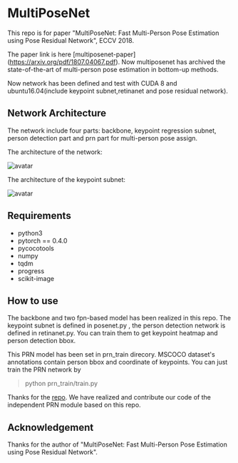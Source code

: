 ﻿# MultiPoseNet

This repo is for paper "MultiPoseNet: Fast Multi-Person Pose
Estimation using Pose Residual Network", ECCV 2018.

The paper link is here [multiposenet-paper] (https://arxiv.org/pdf/1807.04067.pdf). Now multiposenet has  archived the state-of-the-art of multi-person pose estimation in bottom-up methods.

Now network has been defined and test with CUDA 8 and ubuntu16.04(include keypoint subnet,retinanet and pose residual network).


## Network Architecture

The network include four parts: backbone, keypoint regression subnet, person detection part and prn part for multi-person pose assign.

The architecture of the network:

![avatar](http://wx1.sinaimg.cn/mw690/005uXRWzly1fua75w1y62j30ul08vwk2.jpg)

The architecture of the keypoint subnet:

![avatar](http://wx4.sinaimg.cn/mw690/005uXRWzly1fua75sh9xaj30ub072755.jpg)

## Requirements

- python3
- pytorch == 0.4.0
- pycocotools
- numpy
- tqdm
- progress
- scikit-image

## How to use 
The backbone and two fpn-based model has been realized in this repo. The keypoint subnet is defined in posenet.py , the person detection network is defined in retinanet.py. You can train them to get keypoint heatmap and person detection bbox.  

This PRN model has been set in prn_train direcory. MSCOCO dataset's annotations contain person bbox and coordinate of keypoints. You can just train the PRN network by 
> python prn_train/train.py
 
Thanks for the [repo](https://github.com/salihkaragoz/pose-residual-network-pytorch). We have realized and contribute our code of the independent PRN module based on this repo.
 
## Acknowledgement

Thanks for the author of "MultiPoseNet: Fast Multi-Person Pose
Estimation using Pose Residual Network".





